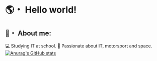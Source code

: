 # 🌎・ Hello world!
## 🧑・ About me:
💻 Studying IT at school.
🚀 Passionate about IT, motorsport and space.
[![Anurag's GitHub stats](https://github-readme-stats.vercel.app/api?username=MaarcooC)](https://github.com/anuraghazra/github-readme-stats)
